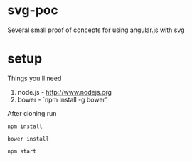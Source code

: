 svg-poc
=====================

Several small proof of concepts for using angular.js with svg

setup
=====================

Things you'll need

1. node.js - http://www.nodejs.org
2. bower - `npm install -g bower'

After cloning run

`npm install`

`bower install`

`npm start`